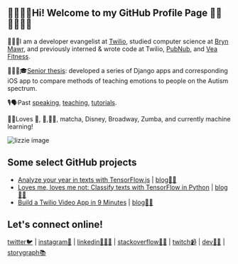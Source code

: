 ## 👋👩🏻‍💻Hi! Welcome to my GitHub Profile Page 🥰🎾🚴🏽‍♀️🏓

👩🏻‍🔬I am a developer evangelist at [Twilio](https://twilio.com), studied computer science at [Bryn Mawr](cs.brynmawr.edu), and previously interned & wrote code at Twilio, [PubNub](https://pubnub.com), and [Vea Fitness](https://www.vealife.com/).

👩🏻‍🎓🎓[Senior thesis](https://elizabethsiegle.github.io/thesis): developed a series of Django apps and corresponding iOS app to compare methods of teaching emotions to people on the Autism spectrum.

🎙🗣Past [speaking](https://www.slideshare.net/ElizabethLizzieSiegl), [teaching](https://ahoy.twilio.com/buildyourtwilioapp), [tutorials](https://www.twilio.com/blog/author/lsiegle).

💖💕Loves 🎾, 🏓,🏃‍♀️, matcha, Disney, Broadway, Zumba, and currently machine learning!

![lizzie image](https://res.cloudinary.com/skillsmatter/image/upload/c_fill,w_200,h_200,g_face/v1547456630/dxi5bejyzygvmh0oauo4.jpg)

## Some select GitHub projects
- [Analyze your year in texts with TensorFlow.js](https://github.com/elizabethsiegle/analyze-2019-with-tensorflow-twilio-texts) | [blog✍🏽](https://www.twilio.com/blog/how-positive-was-your-year-with-tensorflow-js-and-twilio)
- [Loves me, loves me not: Classify texts with TensorFlow in Python](https://github.com/elizabethsiegle/Loves-me-loves-me-not-tensorflow-python-sms) | [blog✍🏽](https://www.twilio.com/blog/classify-texts-with-tensorflow-and-twilio-to-answer-loves-me-loves-me-not)
- [Build a Twilio Video App in 9 Minutes](https://github.com/elizabethsiegle/twilioVideoWebChat9Mins) | [blog✍🏽](https://www.twilio.com/blog/build-a-video-app-javascript-twilio-cli-quickly)

## Let's connect online!
[twitter🐦](https://twitter.com/lizziepika) | [instagram📸](instagram.com/lizziepika) | [linkedin👩🏻‍💼](linkedin.com/in/elsiegle) | [stackoverflow✍🏽](https://stackoverflow.com/users/5452371/lizziepika) | [twitch📹](https://twitch.tv/lizziepikachu) | [dev✍🏽](https://dev.to/lizziepika) | [storygraph📚](https://beta.thestorygraph.com/profile/49735a91-67e5-40aa-b949-9dd8a34a4328)
